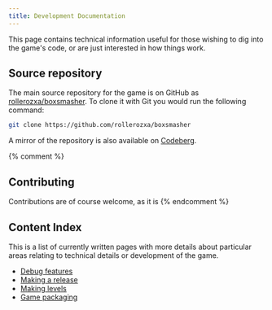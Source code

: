 ```yaml
---
title: Development Documentation
---
```


This page contains technical information useful for those wishing to dig into the game's code, or are just interested in how things work.

<!--more-->

## Source repository
The main source repository for the game is on GitHub as [rollerozxa/boxsmasher](https://github.com/rollerozxa/boxsmasher). To clone it with Git you would run the following command:

```bash
git clone https://github.com/rollerozxa/boxsmasher
```

A mirror of the repository is also available on [Codeberg](https://codeberg.org/rollerozxa/boxsmasher).

{% comment %}
## Contributing
Contributions are of course welcome, as it is
{% endcomment %}

## Content Index
This is a list of currently written pages with more details about particular areas relating to technical details or development of the game.

- [Debug features](debug/)
- [Making a release](making-a-release/)
- [Making levels](making-levels/)
- [Game packaging](packaging/)

